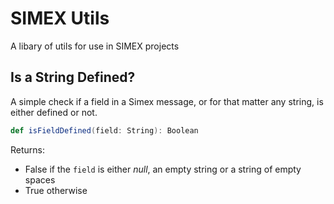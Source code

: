 # SIMEX Utils
A libary of utils for use in SIMEX projects

## Is a String Defined?
A simple check if a field in a Simex message, or for that matter any string, is either defined or not.
```scala
def isFieldDefined(field: String): Boolean
```
Returns:
* False if the ```field``` is either *null*, an empty string or a string of empty spaces
* True otherwise

